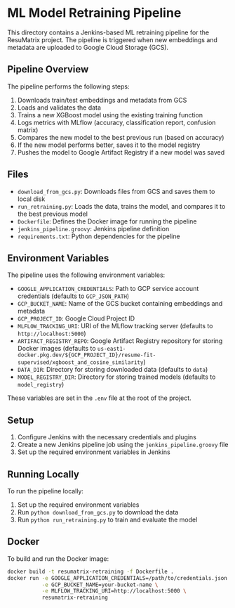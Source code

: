 # ML Model Retraining Pipeline

This directory contains a Jenkins-based ML retraining pipeline for the ResuMatrix project. The pipeline is triggered when new embeddings and metadata are uploaded to Google Cloud Storage (GCS).

## Pipeline Overview

The pipeline performs the following steps:

1. Downloads train/test embeddings and metadata from GCS
2. Loads and validates the data
3. Trains a new XGBoost model using the existing training function
4. Logs metrics with MLflow (accuracy, classification report, confusion matrix)
5. Compares the new model to the best previous run (based on accuracy)
6. If the new model performs better, saves it to the model registry
7. Pushes the model to Google Artifact Registry if a new model was saved

## Files

- `download_from_gcs.py`: Downloads files from GCS and saves them to local disk
- `run_retraining.py`: Loads the data, trains the model, and compares it to the best previous model
- `Dockerfile`: Defines the Docker image for running the pipeline
- `jenkins_pipeline.groovy`: Jenkins pipeline definition
- `requirements.txt`: Python dependencies for the pipeline

## Environment Variables

The pipeline uses the following environment variables:

- `GOOGLE_APPLICATION_CREDENTIALS`: Path to GCP service account credentials (defaults to `GCP_JSON_PATH`)
- `GCP_BUCKET_NAME`: Name of the GCS bucket containing embeddings and metadata
- `GCP_PROJECT_ID`: Google Cloud Project ID
- `MLFLOW_TRACKING_URI`: URI of the MLflow tracking server (defaults to `http://localhost:5000`)
- `ARTIFACT_REGISTRY_REPO`: Google Artifact Registry repository for storing Docker images (defaults to `us-east1-docker.pkg.dev/${GCP_PROJECT_ID}/resume-fit-supervised/xgboost_and_cosine_similarity`)
- `DATA_DIR`: Directory for storing downloaded data (defaults to `data`)
- `MODEL_REGISTRY_DIR`: Directory for storing trained models (defaults to `model_registry`)

These variables are set in the `.env` file at the root of the project.

## Setup

1. Configure Jenkins with the necessary credentials and plugins
2. Create a new Jenkins pipeline job using the `jenkins_pipeline.groovy` file
3. Set up the required environment variables in Jenkins

## Running Locally

To run the pipeline locally:

1. Set up the required environment variables
2. Run `python download_from_gcs.py` to download the data
3. Run `python run_retraining.py` to train and evaluate the model

## Docker

To build and run the Docker image:

```bash
docker build -t resumatrix-retraining -f Dockerfile .
docker run -e GOOGLE_APPLICATION_CREDENTIALS=/path/to/credentials.json \
           -e GCP_BUCKET_NAME=your-bucket-name \
           -e MLFLOW_TRACKING_URI=http://localhost:5000 \
           resumatrix-retraining
```
